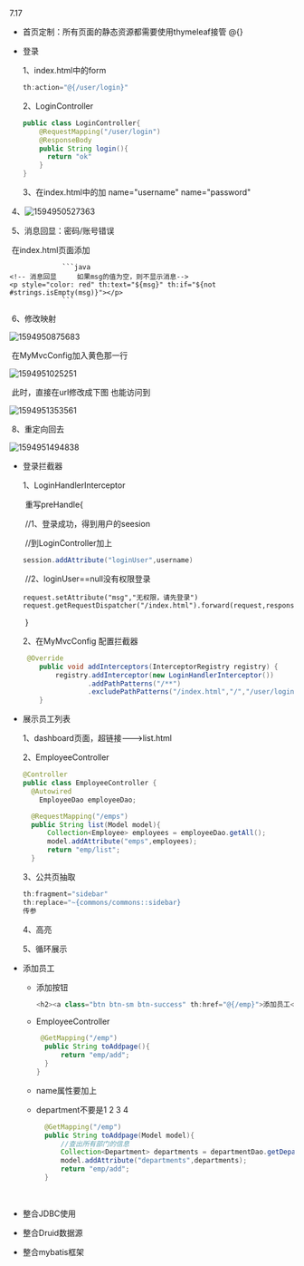 7.17

* 首页定制：所有页面的静态资源都需要使用thymeleaf接管 @{}

* 登录

  1、index.html中的form

    ```java
  th:action="@{/user/login}"
    ```

  2、LoginController 

  ```java
  public class LoginController{
      @RequestMapping("/user/login")
      @ResponseBody
      public String login(){
        return "ok"  
      }
  }
  ```

  3、在index.html中的加 name="username"     name="password"

​        4、![1594950527363](C:\Users\86136\AppData\Roaming\Typora\typora-user-images\1594950527363.png)

​         5、消息回显：密码/账号错误

​                在index.html页面添加

                 ```java
    <!-- 消息回显     如果msg的值为空，则不显示消息-->
    <p style="color: red" th:text="${msg}" th:if="${not #strings.isEmpty(msg)}"></p>
                 ```

​         6、修改映射

![1594950875683](C:\Users\86136\AppData\Roaming\Typora\typora-user-images\1594950875683.png)

​          在MyMvcConfig加入黄色那一行

![1594951025251](C:\Users\86136\AppData\Roaming\Typora\typora-user-images\1594951025251.png)

​            此时，直接在url修改成下图 也能访问到

![1594951353561](C:\Users\86136\AppData\Roaming\Typora\typora-user-images\1594951353561.png)

​         8、重定向回去

![1594951494838](C:\Users\86136\AppData\Roaming\Typora\typora-user-images\1594951494838.png)

* 登录拦截器

  1、LoginHandlerInterceptor

  ​      重写preHandle{

  ​         //1、登录成功，得到用户的seesion

  ​         //到LoginController加上

  ```java
  session.addAttribute("loginUser",username)
  ```

  ​         //2、loginUser==null没有权限登录

   ```jav
  request.setAttribute("msg","无权限，请先登录")
  request.getRequestDispatcher("/index.html").forward(request,response)
   ```

  ​      }

     2、在MyMvcConfig 配置拦截器

  ```java
   @Override
      public void addInterceptors(InterceptorRegistry registry) {
          registry.addInterceptor(new LoginHandlerInterceptor())
                  .addPathPatterns("/**")
                  .excludePathPatterns("/index.html","/","/user/login","/static/**");
      }
  ```

  

* 展示员工列表

  1、dashboard页面，超链接--->list.html

  2、EmployeeController

  ```java
  @Controller
  public class EmployeeController {
    @Autowired
      EmployeeDao employeeDao;
  
    @RequestMapping("/emps")
    public String list(Model model){
        Collection<Employee> employees = employeeDao.getAll();
        model.addAttribute("emps",employees);
        return "emp/list";
    }
  
  ```

  3、公共页抽取 

  ```java
  th:fragment="sidebar"
  th:replace="~{commons/commons::sidebar}
  传参
  ```

  4、高亮

  5、循环展示

  

* 添加员工

  * 添加按钮

    ```java
    <h2><a class="btn btn-sm btn-success" th:href="@{/emp}">添加员工</a> </h2>
    ```

  * EmployeeController

    ```java
     @GetMapping("/emp")
      public String toAddpage(){
          return "emp/add";
      }
    }
    ```

  * name属性要加上

  * department不要是1 2 3 4

    ```java
      @GetMapping("/emp")
      public String toAddpage(Model model){
          //查出所有部门的信息
          Collection<Department> departments = departmentDao.getDepartments();
          model.addAttribute("departments",departments);
          return "emp/add";
      }
    ```

    

​      

* 整合JDBC使用
* 整合Druid数据源

* 整合mybatis框架